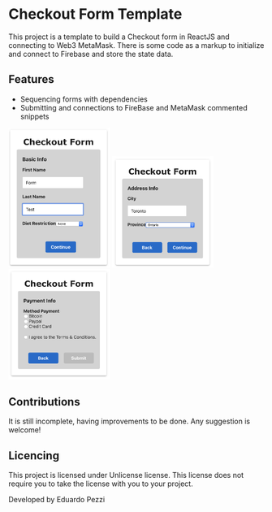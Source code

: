 # Checkout Form Template
This project is a template to build a Checkout form in ReactJS and connecting to Web3 MetaMask.
There is some code as a markup to initialize and connect to Firebase and store the state data.

## Features
- Sequencing forms with dependencies
- Submitting and connections to FireBase and MetaMask commented snippets

<img alt="Print 1 Checkout Form" src="https://github.com/eduardopezzi/Checkout_form_react/blob/master/Screen%20Shot%202020-06-04%20at%209.39.52%20AM.png" width="200">

<img alt="Print 2 Checkout Form" src="https://github.com/eduardopezzi/Checkout_form_react/blob/master/Screen%20Shot%202020-06-04%20at%209.40.06%20AM.png" width="200">

<img alt="Print 3 Checkout Form" src="https://github.com/eduardopezzi/Checkout_form_react/blob/master/Screen%20Shot%202020-06-04%20at%209.40.13%20AM.png" width="200">

## Contributions
It is still incomplete, having improvements to be done. Any suggestion is welcome!

## Licencing
This project is licensed under Unlicense license. This license does not require you to take the license with you to your project.

Developed by Eduardo Pezzi
